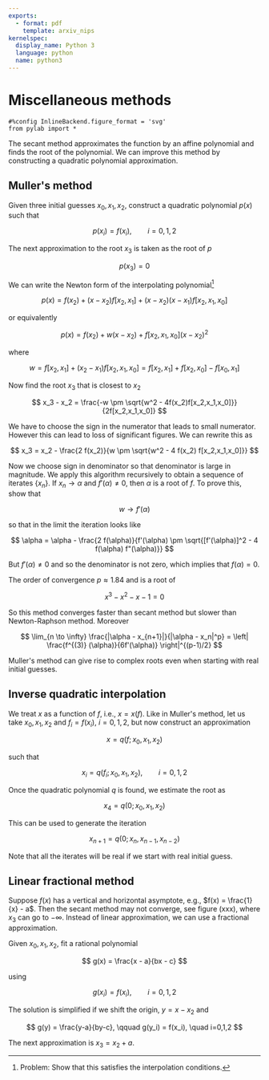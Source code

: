 ```yaml
---
exports:
  - format: pdf
    template: arxiv_nips
kernelspec:
  display_name: Python 3
  language: python
  name: python3
---
```


# Miscellaneous methods

```{code-cell}
#%config InlineBackend.figure_format = 'svg'
from pylab import *
```

The secant method approximates the function by an affine polynomial and finds the root of the polynomial. We can improve this method by constructing a quadratic polynomial approximation.

## Muller's method

Given three initial guesses $x_0, x_1, x_2$, construct a quadratic polynomial $p(x)$ such that 

$$
p(x_i) = f(x_i), \qquad i=0,1,2
$$ 

The next approximation to the root $x_3$ is taken as the root of $p$

$$
p(x_3) = 0
$$ 

We can write the Newton form of the interpolating polynomial[^1]

$$
p(x) = f(x_2) + (x-x_2) f[x_2,x_1] + (x-x_2)(x-x_1) f[x_2,x_1,x_0]
$$

or equivalently 

$$
p(x) = f(x_2) + w(x-x_2) + f[x_2,x_1,x_0](x-x_2)^2
$$

where

$$
w = f[x_2,x_1] + (x_2 - x_1) f[x_2,x_1,x_0] = f[x_2,x_1] + f[x_2,x_0] - f[x_0,x_1]
$$

Now find the root $x_3$ that is closest to $x_2$

$$
x_3 - x_2 = \frac{-w \pm \sqrt{w^2 - 4f(x_2)f[x_2,x_1,x_0]}}{2f[x_2,x_1,x_0]}
$$

We have to choose the sign in the numerator that leads to small numerator. However this can lead to loss of significant figures. We can rewrite this as

$$
x_3 = x_2 -  \frac{2 f(x_2)}{w \pm \sqrt{w^2 - 4 f(x_2) f[x_2,x_1,x_0]}}
$$

Now we choose sign in denominator so that denominator is large in magnitude. We apply this algorithm recursively to obtain a sequence of iterates $\{ x_n \}$. If $x_n \to \alpha$ and $f'(\alpha) \ne 0$, then $\alpha$ is a root of $f$. To prove this, show that 

$$
w \to f'(\alpha)
$$ 

so that in the limit the iteration looks like

$$
\alpha = \alpha - \frac{2 f(\alpha)}{f'(\alpha) \pm \sqrt{[f'(\alpha)]^2 - 4 f(\alpha) f"(\alpha)}}
$$ 

But $f'(\alpha) \ne 0$ and so the denominator is not zero, which implies that $f(\alpha) = 0$.

The order of convergence $p \approx 1.84$ and is a root of

$$
x^3 - x^2 - x -1 = 0
$$ 

So this method converges faster than secant method but slower than Newton-Raphson method. Moreover

$$
\lim_{n \to \infty} \frac{|\alpha - x_{n+1}|}{|\alpha - x_n|^p} = \left| \frac{f^{(3)} (\alpha)}{6f'(\alpha)} \right|^{(p-1)/2}
$$ 

Muller's method can give rise to complex roots even when starting with real initial guesses.

## Inverse quadratic interpolation

We treat $x$ as a function of $f$, i.e., $x = x(f)$. Like in Muller's method, let us take $x_0, x_1,x_2$ and $f_i = f(x_i)$, $i=0,1,2$, but now construct an approximation 

$$
x = q(f; x_0,x_1,x_2)
$$ 

such that

$$
x_i = q(f_i; x_0,x_1,x_2), \qquad i=0,1,2
$$ 

Once the quadratic polynomial $q$ is found, we estimate the root as

$$
x_4 = q(0; x_0,x_1,x_2)
$$ 

This can be used to generate the iteration

$$
x_{n+1} = q(0; x_n, x_{n-1}, x_{n-2})
$$ 

Note that all the iterates will be real if we start with real initial guess.

## Linear fractional method

Suppose $f(x)$ has a vertical and horizontal asymptote, e.g., $f(x) = \frac{1}{x} - a$. Then the secant method may not converge, see figure (xxx), where $x_3$ can go to $-\infty$. Instead of linear approximation, we can use a fractional approximation.

Given $x_0, x_1, x_2$, fit a rational polynomial

$$
g(x) = \frac{x - a}{bx - c}
$$ 

using

$$
g(x_i) = f(x_i), \qquad i=0,1,2
$$ 

The solution is simplified if we shift the origin, $y = x - x_2$ and

$$
g(y) = \frac{y-a}{by-c}, \qquad g(y_i) = f(x_i), \quad i=0,1,2
$$ 

The next approximation is $x_3 = x_2 + a$.

[^1]: Problem: Show that this satisfies the interpolation conditions.

